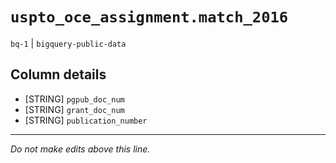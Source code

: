 # `uspto_oce_assignment.match_2016`
`bq-1` | `bigquery-public-data`

## Column details
* [STRING]    `pgpub_doc_num`
* [STRING]    `grant_doc_num`
* [STRING]    `publication_number`

-------------------------------------------------------------------------------
*Do not make edits above this line.*

